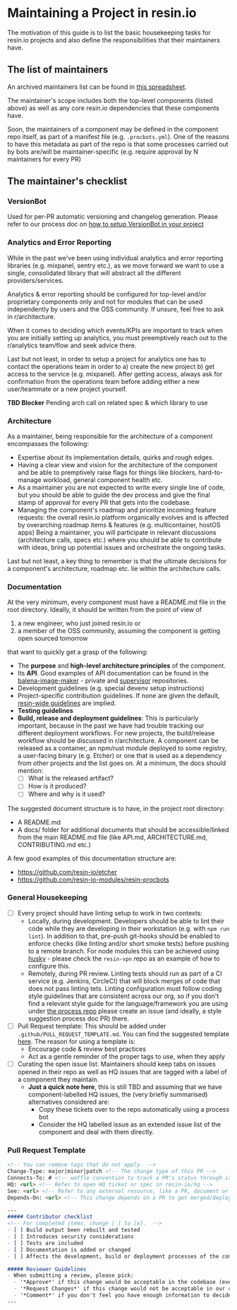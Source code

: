 # Maintaining a Project in resin.io

The motivation of this guide is to list the basic housekeeping
tasks for resin.io projects and also define the responsibilities that their
maintainers have.

## The list of maintainers

An archived maintainers list can be found in [this spreadsheet](https://docs.google.com/spreadsheets/d/1IYEbIhzZQDYRg_Fz2ZdW-95Q1nYsq4YHM9qDLEp013c/edit#gid=0).

The maintainer's scope includes both the top-level components (listed above)
as well as any core resin.io dependencies that these components have.

Soon, the maintainers of a component may be defined in the component repo itself,
as part of a manifest file (e.g. `.procbots.yml`). One of the reasons to have
this metadata as part of the repo is that some processes carried out by bots
are/will be maintainer-specific (e.g. require approval by N maintainers for every PR)

## The maintainer's checklist

### VersionBot

Used for per-PR automatic versioning and changelog generation. Please refer to our process
doc on [how to setup VersionBot in your project](commit-and-pr-guidelines#versionbot)

### Analytics and Error Reporting

While in the past we've been using individual analytics and error reporting
libraries (e.g. mixpanel, sentry etc.), as we move forward we want to use a single,
consolidated library that will abstract all the different providers/services.

Analytics & error reporting should be configured for top-level and/or proprietary
components only and not for modules that can be used independently by users and the
OSS community. If unsure, feel free to ask in r/architecture.

When it comes to deciding which events/KPIs are important to track when you are
initially setting up analytics, you must preemptively reach out to the r/analytics team/flow
and seek advice there.

Last but not least, in order to setup a project for analytics one has to contact the operations
team in order to a) create the new project b) get access to the service (e.g.
mixpanel). After getting access, always ask for confirmation from the operations team before
adding either a new user/teammate or a new project yourself.

**TBD Blocker** Pending arch call on related spec & which library to use

### Architecture

As a maintainer, being responsible for the architecture of a component
encompasses the following:

- Expertise about its implementation details, quirks and rough edges.
- Having a clear view and vision for the architecture of the component and be
  able to premptively raise flags for things like blockers, hard-to-manage
  workload, general component health etc.
- As a maintainer you are not expected to write every single line of code, but you
  should be able to guide the dev process and give the final stamp of approval
  for every PR that gets into the codebase.
- Managing the component's roadmap and prioritize incoming feature requests: the overall
  resin.io platform organically evolves and is affected by overarching roadmap items & features
  (e.g. multicontainer, hostOS apps) Being a maintainer, you will participate in relevant
  discussions (architecture calls, specs etc.) where you should be able to contribute with ideas,
  bring up potential issues and orchestrate the ongoing tasks.

Last but not least, a key thing to remember is that the ultimate decisions for a
component's architecture, roadmap etc. lie within the architecture calls.

### Documentation

At the very minimum, every component must have a README.md file in the root
directory. Ideally, it should be written from the point of view of
1. a new engineer, who just joined resin.io or
2. a member of the OSS community, assuming the component is getting open sourced tomorrow

that want to quickly get a grasp of the following:

- The **purpose** and **high-level architecture principles** of the component.
- Its **API**. Good examples of API documentation can be found in the
  [balena-image-maker](https://github.com/balena-io/balena-img/blob/master/API.md) - private
  and [supervisor](https://github.com/balena-os/balena-supervisor/blob/master/docs/API.md) repositories.
- Development guidelines (e.g. special devenv setup instructions)
- Project-specific contribution guidelines. If none are given the default,
  [resin-wide guidelines](./commit-and-pr-guidelines.md) are implied.
- **Testing guidelines**
- **Build, release and deployment guidelines**: This is particularly important,
  because in the past we have had trouble tracking our different deployment
  workflows. For new projects, the build/release workflow should be discussed in r/architecture.
  A component can be released as a container, an npm/rust module deployed
  to some registry, a user-facing binary (e.g. Etcher) or one that is used as a
  dependency from other projects and the list goes on. At a minimum, the docs should mention:
  - [ ] What is the released artifact?
  - [ ] How is it produced?
  - [ ] Where and why is it used?

The suggested document structure is to have, in the project root directory:

- A README.md
- A docs/ folder for additional documents that should be accessible/linked from
  the main README.md file (like API.md, ARCHITECTURE.md, CONTRIBUTING.md etc.)

A few good examples of this documentation structure are:

- https://github.com/resin-io/etcher
- https://github.com/resin-io-modules/resin-procbots

### General Housekeeping

- [ ] Every project should have linting setup to work in two contexts:
  - Locally, during development. Developers should be able to lint their code while they
    are developing in their workstation (e.g. with `npm run lint`). In addition
    to that, pre-push git-hooks should be enabled to enforce checks (like
    linting and/or short smoke tests) before pushing to a remote branch. For
    node modules this can be achieved using [husky](https://github.com/typicode/husky) - please check the
    `resin-vpn` repo as an example of how to configure this.
  - Remotely, during PR review. Linting tests should run as part of a CI service (e.g. Jenkins, CircleCI) that will block
  merges of code that does not pass linting tets. Linting configuration must follow
  coding style guidelines that are consistent across our org, so if you don't find a relevant style guide for the
  language/framework you are using under [the process repo](https://github.com/people-os/process/tree/master/process)
  please create an issue (and ideally, a style suggestion process doc PR) there.
- [ ] Pull Request template: This should be added under `.github/PULL_REQUEST_TEMPLATE.md`. You
  can find the suggested template [here](#pull-request-template). The
  reason for using a template is:
  - Encourage code & review best practices
  - Act as a gentle reminder of the proper tags to use, when they apply
- [ ] Curating the open issue list. Maintainers should keep tabs on issues
  opened in their repo as well as HQ issues that are tagged with a label of a component
  they maintain.
  - **Just a quick note here**, this is still TBD and assuming that we have component-labelled
  HQ issues, the (very briefly summarised) alternatives considered are:
    - Copy these tickets over to the repo automatically using a process bot
    - Consider the HQ labelled issue as an extended issue list of the component and deal with them directly.


### Pull Request Template
``` md
<!-- You can remove tags that do not apply. -->
Change-Type: major|minor|patch <!-- The change type of this PR -->
Connects-To: # <!-- waffle convention to track a PR's status through its connected, open issue -->
HQ: <url> <!-- Refer to open HQ ticket or spec in resin-io/hq -->
See: <url> <!-- Refer to any external resource, like a PR, document or discussion -->
Depends-On: <url> <!-- This change depends on a PR to get merged/deployed first -->

---
##### Contributor checklist
<!-- For completed items, change [ ] to [x].  -->
- [ ] Build output been rebuilt and tested
- [ ] Introduces security considerations
- [ ] Tests are included
- [ ] Documentation is added or changed
- [ ] Affects the development, build or deployment processes of the component

##### Reviewer Guidelines
- When submitting a review, please pick:
  - '*Approve*' if this change would be acceptable in the codebase (even if there are minor or cosmetic tweaks that could be improved).
  - '*Request Changes*' if this change would not be acceptable in our codebase (e.g. bugs, changes that will make development harder in future, security/performance issues, etc).
  - '*Comment*' if you don't feel you have enough information to decide either way (e.g. if you have major questions, or you don't understand the context of the change sufficiently to fully review yourself, but want to make a comment)
---
```
